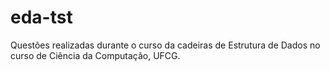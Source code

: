 # eda-tst
Questões realizadas durante o curso da cadeiras de Estrutura de Dados no curso de Ciência da Computação, UFCG.
